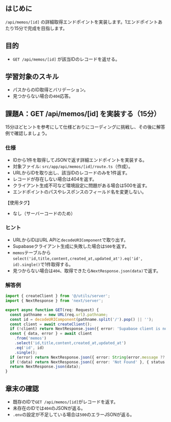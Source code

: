 ## はじめに

`/api/memos/[id]` の詳細取得エンドポイントを実装します。1エンドポイントあたり15分で完成を目指します。

## 目的

- `GET /api/memos/[id]` が該当IDのレコードを返せる。

## 学習対象のスキル

- パスからのID取得とバリデーション。
- 見つからない場合の`404`応答。

## 課題A：GET /api/memos/[id] を実装する（15分）

15分ほどヒントを参考にして仕様どおりにコーディングに挑戦し、その後に解答例で確認しましょう。

### 仕様

- IDから1件を取得してJSONで返す詳細エンドポイントを実装する。
- 対象ファイル: `src/app/api/memos/[id]/route.ts`（作成）。
- URLからIDを取り出し、該当IDのレコードのみを1件返す。
- レコードが存在しない場合は404を返す。
- クライアント生成不可など環境設定に問題がある場合は500を返す。
- エンドポイントのパスやレスポンスのフィールド名を変更しない。

【使用タグ】
- なし（サーバーコードのため）

### ヒント

- URLからIDはURL APIと`decodeURIComponent`で取り出す。
- Supabaseクライアント生成に失敗した場合は`500`を返す。
- `memos`テーブルから`select('id,title,content,created_at,updated_at').eq('id', id).single()`で1件取得する。
- 見つからない場合は`404`、取得できたら`NextResponse.json(data)`で返す。

### 解答例

```ts
import { createClient } from '@/utils/server';
import { NextResponse } from 'next/server';

export async function GET(req: Request) {
  const pathname = new URL(req.url).pathname;
  const id = decodeURIComponent(pathname.split('/').pop() || '');
  const client = await createClient();
  if (!client) return NextResponse.json({ error: 'Supabase client is not configured' }, { status: 500 });
  const { data, error } = await client
    .from('memos')
    .select('id,title,content,created_at,updated_at')
    .eq('id', id)
    .single();
  if (error) return NextResponse.json({ error: String(error.message ?? error) }, { status: 404 });
  if (!data) return NextResponse.json({ error: 'Not Found' }, { status: 404 });
  return NextResponse.json(data);
}

```

## 章末の確認

- 既存のIDで`GET /api/memos/[id]`がレコードを返す。
- 未存在のIDでは`404`のJSONが返る。
- `.env`の設定が不足している場合は`500`のエラーJSONが返る。
